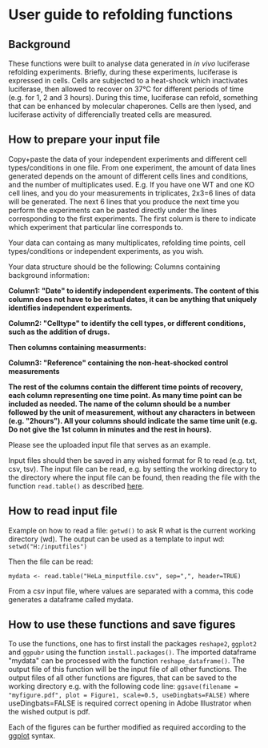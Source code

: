 # User guide to refolding functions
## Background

These functions were built to analyse data generated in _in vivo_ luciferase refolding experiments.
Briefly, during these experiments, luciferase is expressed in cells. Cells are subjected to a heat-shock which inactivates luciferase, then allowed to recover on 37°C for different periods of time (e.g. for 1, 2 and 3 hours). During this time, luciferase can refold, something that can be enhanced by molecular chaperones.
Cells are then lysed, and luciferase activity of differencially treated cells are measured.

 ## How to prepare your input file

Copy+paste the data of your independent experiments and different cell types/conditions in one file. 
From one experiment, the amount of data lines generated depends on the amount of different cells lines and conditions, and the number of multiplicates used.
E.g. If you have one WT and one KO cell lines, and you do your measurements in triplicates, 2x3=6 lines of data will be generated.
The next 6 lines that you produce the next time you perform the experiments can be pasted directly under the lines corresponding to the first experiments.
The first colunm is there to indicate which experiment that particular line corresponds to.

Your data can containg as many multiplicates, refolding time points, cell types/conditions or independent experiments, as you wish.

Your data structure should be the following: 
Columns containing background information: 

__Column1: "Date" to identify independent experiments. The content of this column does not have to be actual dates, it can be anything that uniquely identifies independent experiments.__

__Column2: "Celltype" to identify the cell types, or different conditions, such as the addition of drugs.__

__Then columns containing measurments:__

__Column3: "Reference" containing the non-heat-shocked control measurements__

__The rest of the columns contain the different time points of recovery, each column representing one time point. As many time point can be included as needed. The name of the column should be a number followed by the unit of measurement, without any characters in between (e.g. "2hours"). All your columns should indicate the same time unit (e.g. Do not give the 1st column in minutes and the rest in hours).__

Please see the uploaded input file that serves as an example.

Input files should then be saved in any wished format for R to read (e.g. txt, csv, tsv).
The input file can be read, e.g. by setting the working directory to the directory where the input file can be found, then reading the file with the function `read.table()` as described [here](http://www.r-tutor.com/r-introduction/data-frame/data-import).

 ## How to read input file

Example on how to read a file:
`getwd()` to ask R what is the current working directory (wd). The output can be used as a template to input wd:
`setwd("H:/inputfiles")`

Then the file can be read:

`mydata <- read.table("HeLa_minputfile.csv", sep=",", header=TRUE)` 

From a csv input file, where values are separated with a comma, this code generates a dataframe called mydata.

 ## How to use these functions and save figures

To use the functions, one has to first install the packages `reshape2`, `ggplot2` and `ggpubr` using the function `install.packages()`.
The imported dataframe "mydata" can be processed with the function `reshape_dataframe()`. The output file of this function will be the input file of all other functions. The output files of all other functions are figures, that can be saved to the working directory e.g. with the following code line:
`ggsave(filename = "myfigure.pdf", plot = Figure1, scale=0.5, useDingbats=FALSE)`
where useDingbats=FALSE is required correct opening in Adobe Illustrator when the wished output is pdf.

Each of the figures can be further modified as required according to the [ggplot](https://uc-r.github.io/ggplot_intro) syntax. 
